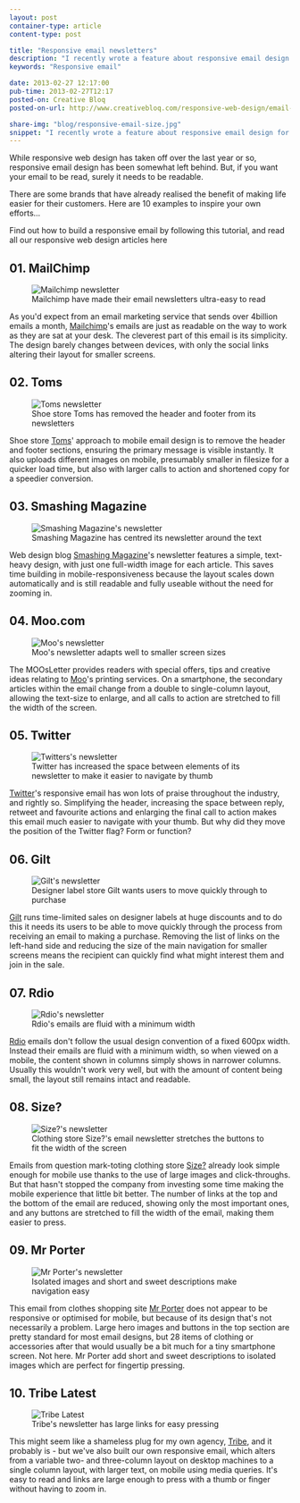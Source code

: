 ```yaml
---
layout: post
container-type: article
content-type: post

title: "Responsive email newsletters"
description: "I recently wrote a feature about responsive email design for Creative Bloq."
keywords: "Responsive email"

date: 2013-02-27 12:17:00
pub-time: 2013-02-27T12:17
posted-on: Creative Bloq
posted-on-url: http://www.creativebloq.com/responsive-web-design/email-newsletters-2132023

share-img: "blog/responsive-email-size.jpg"
snippet: "I recently wrote a feature about responsive email design for Creative Bloq, an online magazine covering 3D, graphic design, illustration, web design."
---
```


While responsive web design has taken off over the last year or so, responsive email design has been somewhat left behind. But, if you want your email to be read, surely it needs to be readable.

There are some brands that have already realised the benefit of making life easier for their customers. Here are 10 examples to inspire your own efforts...

Find out how to build a responsive email by following this tutorial, and read all our responsive web design articles here

## 01. MailChimp

<figure class="media media--full">
    <img src="/static/images/blog/responsive-email-mailchimp.jpg" alt="Mailchimp newsletter" class="media__item" />
    <figcaption class="media__caption">Mailchimp have made their email newsletters ultra-easy to read</figcaption>
</figure>

As you'd expect from an email marketing service that sends over 4billion emails a month, [Mailchimp](http://www.mailchimp.com/)'s emails are just as readable on the way to work as they are sat at your desk. The cleverest part of this email is its simplicity. The design barely changes between devices, with only the social links altering their layout for smaller screens.

## 02. Toms

<figure class="media media--full">
    <img src="/static/images/blog/responsive-email-toms.jpg" alt="Toms newsletter" class="media__item" />
    <figcaption class="media__caption">Shoe store Toms has removed the header and footer from its newsletters</figcaption>
</figure>

Shoe store [Toms](http://www.toms.com/)' approach to mobile email design is to remove the header and footer sections, ensuring the primary message is visible instantly. It also uploads different images on mobile, presumably smaller in filesize for a quicker load time, but also with larger calls to action and shortened copy for a speedier conversion.

## 03. Smashing Magazine

<figure class="media media--full">
    <img src="/static/images/blog/responsive-email-smashingmag.jpg" alt="Smashing Magazine's newsletter" class="media__item" />
    <figcaption class="media__caption">Smashing Magazine has centred its newsletter around the text</figcaption>
</figure>

Web design blog [Smashing Magazine](http://www.smashingmagazine.com/)'s newsletter features a simple, text-heavy design, with just one full-width image for each article. This saves time building in mobile-responsiveness because the layout scales down automatically and is still readable and fully useable without the need for zooming in.

## 04. Moo.com

<figure class="media media--full">
    <img src="/static/images/blog/responsive-email-moo.jpg" alt="Moo's newsletter" class="media__item" />
    <figcaption class="media__caption">Moo's newsletter adapts well to smaller screen sizes</figcaption>
</figure>

The MOOsLetter provides readers with special offers, tips and creative ideas relating to [Moo](http://www.moo.com/)'s printing services. On a smartphone, the secondary articles within the email change from a double to single-column layout, allowing the text-size to enlarge, and all calls to action are stretched to fill the width of the screen.

## 05. Twitter

<figure class="media media--full">
    <img src="/static/images/blog/responsive-email-twitter.jpg" alt="Twitters's newsletter" class="media__item" />
    <figcaption class="media__caption">Twitter has increased the space between elements of its newsletter to make it easier to navigate by thumb</figcaption>
</figure>

[Twitter](http://www.twitter.com/)'s responsive email has won lots of praise throughout the industry, and rightly so. Simplifying the header, increasing the space between reply, retweet and favourite actions and enlarging the final call to action makes this email much easier to navigate with your thumb. But why did they move the position of the Twitter flag? Form or function?

## 06. Gilt

<figure class="media media--full">
    <img src="/static/images/blog/responsive-email-gilt.jpg" alt="Gilt's newsletter" class="media__item" />
    <figcaption class="media__caption">Designer label store Gilt wants users to move quickly through to purchase</figcaption>
</figure>

[Gilt](http://www.gilt.com/) runs time-limited sales on designer labels at huge discounts and to do this it needs its users to be able to move quickly through the process from receiving an email to making a purchase. Removing the list of links on the left-hand side and reducing the size of the main navigation for smaller screens means the recipient can quickly find what might interest them and join in the sale.

## 07. Rdio

<figure class="media media--full">
    <img src="/static/images/blog/responsive-email-rdio.jpg" alt="Rdio's newsletter" class="media__item" />
    <figcaption class="media__caption">Rdio's emails are fluid with a minimum width</figcaption>
</figure>

[Rdio](http://www.rdio.com/) emails don't follow the usual design convention of a fixed 600px width. Instead their emails are fluid with a minimum width, so when viewed on a mobile, the content shown in columns simply shows in narrower columns. Usually this wouldn't work very well, but with the amount of content being small, the layout still remains intact and readable.

## 08. Size?

<figure class="media media--full">
    <img src="/static/images/blog/responsive-email-size.jpg" alt="Size?'s newsletter" class="media__item" />
    <figcaption class="media__caption">Clothing store Size?'s email newsletter stretches the buttons to fit the width of the screen</figcaption>
</figure>

Emails from question mark-toting clothing store [Size?](http://www.size.co.uk/) already look simple enough for mobile use thanks to the use of large images and click-throughs. But that hasn't stopped the company from investing some time making the mobile experience that little bit better. The number of links at the top and the bottom of the email are reduced, showing only the most important ones, and any buttons are stretched to fill the width of the email, making them easier to press.

## 09. Mr Porter

<figure class="media media--full">
    <img src="/static/images/blog/responsive-email-mrporter.jpg" alt="Mr Porter's newsletter" class="media__item" />
    <figcaption class="media__caption">Isolated images and short and sweet descriptions make navigation easy</figcaption>
</figure>

This email from clothes shopping site [Mr Porter](http://www.mrporter.com/) does not appear to be responsive or optimised for mobile, but because of its design that's not necessarily a problem. Large hero images and buttons in the top section are pretty standard for most email designs, but 28 items of clothing or accessories after that would usually be a bit much for a tiny smartphone screen. Not here. Mr Porter add short and sweet descriptions to isolated images which are perfect for fingertip pressing.

## 10. Tribe Latest

<figure class="media media--full">
    <img src="/static/images/blog/responsive-email-tribe.jpg" alt="Tribe Latest" class="media__item" />
    <figcaption class="media__caption">Tribe's newsletter has large links for easy pressing</figcaption>
</figure>

This might seem like a shameless plug for my own agency, [Tribe](http://www.tribeuk.co.uk/), and it probably is - but we've also built our own responsive email, which alters from a variable two- and three-column layout on desktop machines to a single column layout, with larger text, on mobile using media queries. It's easy to read and links are large enough to press with a thumb or finger without having to zoom in.